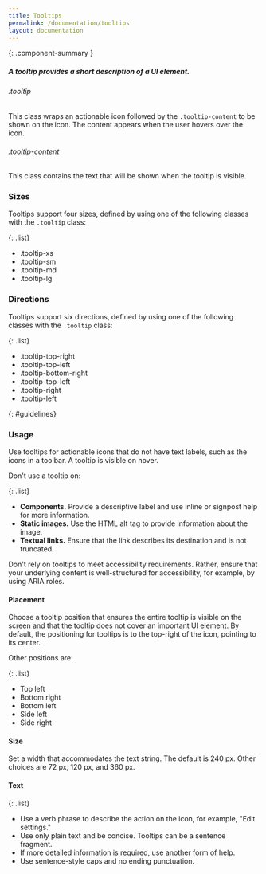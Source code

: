 ```yaml
---
title: Tooltips
permalink: /documentation/tooltips
layout: documentation
---
```


{: .component-summary }
##### A tooltip provides a short description of a UI element.

###### .tooltip
This class wraps an actionable icon followed by the <code class="clr-code">.tooltip-content</code> to be
shown on the icon. The content appears when the user hovers over the icon.

###### .tooltip-content
This class contains the text that will be shown when the tooltip is visible.

### Sizes

Tooltips support four sizes, defined by using one of the following classes with the
<code class="clr-code">.tooltip</code> class:

{: .list}
- .tooltip-xs
- .tooltip-sm
- .tooltip-md
- .tooltip-lg

<clr-tooltips-sizes-demo></clr-tooltips-sizes-demo>

### Directions

Tooltips support six directions, defined by using one of the following classes with the
<code class="clr-code">.tooltip</code> class:

{: .list}
- .tooltip-top-right
- .tooltip-top-left
- .tooltip-bottom-right
- .tooltip-top-left
- .tooltip-right
- .tooltip-left

<clr-tooltips-directions-demo></clr-tooltips-directions-demo>

{: #guidelines}
### Usage

Use tooltips for actionable icons that do not have text labels, such as the icons in a toolbar.  A tooltip is visible on hover.

Don't use a tooltip on:

{: .list}
- **Components.**  Provide a descriptive label and use inline or signpost help for more information.
- **Static images.**  Use the HTML alt tag to provide information about the image.
- **Textual links.**  Ensure that the link describes its destination and is not truncated.

Don't rely on tooltips to meet accessibility requirements.  Rather, ensure that your underlying content is well-structured for accessibility, for example, by using ARIA roles.

#### Placement

Choose a tooltip position that ensures the entire tooltip is visible on the screen and that the tooltip does not cover an important UI element.  By default, the positioning for tooltips is to the top-right of the icon, pointing to its center.  

Other positions are:

{: .list}
- Top left
- Bottom right
- Bottom left
- Side left
- Side right

#### Size

Set a width that accommodates the text string.  The default is 240 px.  Other choices are 72 px, 120 px, and 360 px.

#### Text

{: .list}
- Use a verb phrase to describe the action on the icon, for example, "Edit settings."
- Use only plain text and be concise.  Tooltips can be a sentence fragment.
- If more detailed information is required, use another form of help.
- Use sentence-style caps and no ending punctuation.
